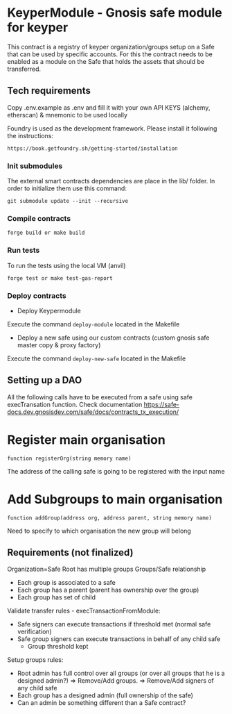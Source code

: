 # KeyperModule - Gnosis safe module for keyper

This contract is a registry of keyper organization/groups setup on a Safe that can be used by specific accounts. For this the contract needs to be enabled as a module on the Safe that holds the assets that should be transferred.

## Tech requirements

Copy .env.example as .env and fill it with your own API KEYS (alchemy, etherscan) & mnemonic to be used locally

Foundry is used as the development framework. Please install it following the instructions:
```
https://book.getfoundry.sh/getting-started/installation
```

### Init submodules
The external smart contracts dependencies are place in the lib/ folder. In order to initialize them use this command:
```
git submodule update --init --recursive
```

### Compile contracts
```
forge build or make build
```

### Run tests
To run the tests using the local VM (anvil)
```
forge test or make test-gas-report
```

### Deploy contracts

* Deploy Keypermodule

Execute the command `deploy-module` located in the Makefile

* Deploy a new safe using our custom contracts (custom gnosis safe master copy & proxy factory)

Execute the command `deploy-new-safe` located in the Makefile

## Setting up a DAO
All the following calls have to be executed from a safe using safe execTransation function. Check documentation https://safe-docs.dev.gnosisdev.com/safe/docs/contracts_tx_execution/
# Register main organisation

```function registerOrg(string memory name)```

The address of the calling safe is going to be registered with the input name

# Add Subgroups to main organisation

```function addGroup(address org, address parent, string memory name)```

Need to specify to which organisation the new group will belong

## Requirements (not finalized)

Organization=Safe Root has multiple groups
Groups/Safe relationship
- Each group is associated to a safe
- Each group has a parent (parent has ownership over the group)
- Each group has set of child


Validate transfer rules - execTransactionFromModule:
- Safe signers can execute transactions if threshold met (normal safe verification)
- Safe group signers can execute transactions in behalf of any child safe
    - Group threshold kept

Setup groups rules:
- Root admin has full control over all groups (or over all groups that he is a designed admin?)
    => Remove/Add groups.
    => Remove/Add signers of any child safe
- Each group has a designed admin (full ownership of the safe)
- Can an admin be something different than a Safe contract?
